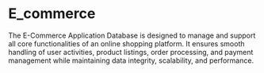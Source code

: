 # E_commerce
The E-Commerce Application Database is designed to manage and support all core functionalities of an online shopping platform. It ensures smooth handling of user activities, product listings, order processing, and payment management while maintaining data integrity, scalability, and performance.
